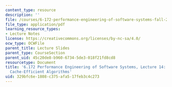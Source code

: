```yaml
---
content_type: resource
description: ''
file: /courses/6-172-performance-engineering-of-software-systems-fall-2018/329bfc6e1808c375afa517feb3c4c273_MIT6_172F18_lec14.pdf
file_type: application/pdf
learning_resource_types:
- Lecture Notes
license: https://creativecommons.org/licenses/by-nc-sa/4.0/
ocw_type: OCWFile
parent_title: Lecture Slides
parent_type: CourseSection
parent_uid: 45c20de8-b960-6734-5de3-018f21fd8cd8
resourcetype: Document
title: '6.172 Performance Engineering of Software Systems, Lecture 14: Caching and
  Cache-Efficient Algorithms'
uid: 329bfc6e-1808-c375-afa5-17feb3c4c273
---
```

